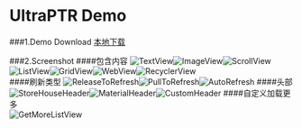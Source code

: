 UltraPTR Demo
================================
###1.Demo Download
[本地下载](./apk/UltraPTR-demo.apk?raw=true)

###2.Screenshot
####包含内容
![TextView](image/content_text_view.gif)![ImageView](image/content_image_view.gif)![ScrollView](image/content_scroll_view.gif)![ListView](image/content_list_view.gif)![GridView](image/content_grid_view.gif)![WebView](image/content_web_view.gif)![RecyclerView](image/content_recycler_view.gif)  
####刷新类型 
![ReleaseToRefresh](image/release_to_refresh.gif)![PullToRefresh](image/pull_to_refresh.gif)![AutoRefresh](image/auto_refresh.gif)
####头部  
![StoreHouseHeader](image/store_house_header.gif)![MaterialHeader](image/material_header.gif)![CustomHeader](image/custom_header.gif)
####自定义加载更多  
![GetMoreListView](image/get_more_list_view.gif)
